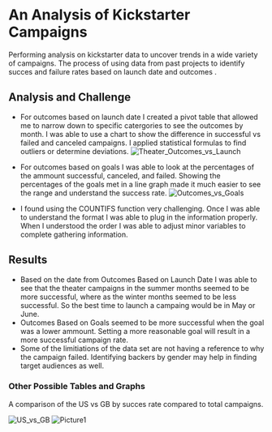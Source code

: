 # An Analysis of Kickstarter Campaigns
Performing analysis on kickstarter data to uncover trends in a wide variety of campaigns. The process of using data from past projects to identify succes and failure rates based on launch date and outcomes .
## Analysis and Challenge
- For outcomes based on launch date I created a pivot table that allowed me to narrow down to specific catergories to see the outcomes by month. I was able to use a chart to show the difference in successful vs failed and canceled campaigns. I applied statistical formulas to find outliers or determine deviations.
![Theater_Outcomes_vs_Launch](https://user-images.githubusercontent.com/106033535/174457889-10ae4d6f-5320-4ccc-a395-7590f12e1ec6.png)

- For outcomes based on goals I was able to look at the percentages of the ammount successful, canceled, and failed. Showing the percentages of the goals met in a line graph made it much easier to see the range and understand the success rate. 
![Outcomes_vs_Goals](https://user-images.githubusercontent.com/106033535/174457895-3d8005e9-aaad-4b2d-a486-f60525aebfac.png)

- I found using the COUNTIFS function very challenging. Once I was able to understand the format I was able to plug in the information properly. When I understood the order I was able to adjust minor variables to complete gathering information. 
## Results
- Based on the date from Outcomes Based on Launch Date I was able to see that the theater campaigns in the summer months seemed to be more successful, where as the winter months seemed to be less successful. So the best time to launch a campaing would be in May or June. 
- Outcomes Based on Goals seemed to be more successful when the goal was a lower ammount. Setting a more reasonable goal will result in a more successful campaign rate. 
-  Some of the limitiations of the data set are not having a reference to why the campaign failed. Identifying backers by gender may help in finding target audiences as well.  
### Other Possible Tables and Graphs
A comparison of the US vs GB by succes rate compared to total campaigns. 

![US_vs_GB](https://user-images.githubusercontent.com/106033535/174458437-02a81e1b-0de3-4df3-b2ad-7df9af0fc70d.png)
![Picture1](https://user-images.githubusercontent.com/106033535/174458440-b5ecd227-8ab8-42df-b1c1-ced99cb57795.png)

